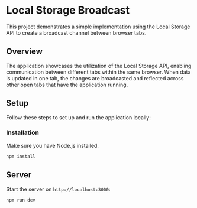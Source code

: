 # Local Storage Broadcast

This project demonstrates a simple implementation using the Local Storage API to create a broadcast channel between browser tabs.

## Overview

The application showcases the utilization of the Local Storage API, enabling communication between different tabs within the same browser. When data is updated in one tab, the changes are broadcasted and reflected across other open tabs that have the application running.

## Setup

Follow these steps to set up and run the application locally:

### Installation

Make sure you have Node.js installed.

```bash
npm install
```

## Server

Start the server on `http://localhost:3000`:

```bash
npm run dev
```
